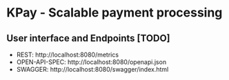 # KPay - Scalable payment processing



 ## User interface and Endpoints [TODO]
  - REST: http://localhost:8080/metrics 
  - OPEN-API-SPEC: http://localhost:8080/openapi.json
 - SWAGGER: http://localhost:8080/swagger/index.html 
 
 

